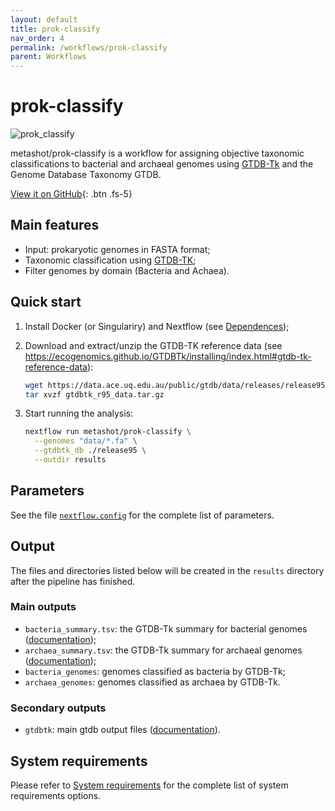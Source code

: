 ```yaml
---
layout: default
title: prok-classify
nav_order: 4
permalink: /workflows/prok-classify
parent: Workflows
---
```


# prok-classify

![prok_classify](https://img.shields.io/github/v/release/metashot/prok-classify?sort=semver&label=Latast%20release&style=for-the-badge)

metashot/prok-classify is a workflow for assigning objective taxonomic
classifications to bacterial and archaeal genomes using
[GTDB-Tk](https://github.com/Ecogenomics/GTDBTk) and the Genome Database
Taxonomy GTDB.

[View it on GitHub](https://github.com/metashot/prok-classify){: .btn .fs-5}


## Main features

- Input: prokaryotic genomes in FASTA format;
- Taxonomic classification using
  [GTDB-TK](https://github.com/Ecogenomics/GTDBTk);
- Filter genomes by domain (Bacteria and Achaea).

## Quick start

1. Install Docker (or Singulariry) and Nextflow (see [Dependences](/#dependencies));
1. Download and extract/unzip the GTDB-TK reference data (see
   https://ecogenomics.github.io/GTDBTk/installing/index.html#gtdb-tk-reference-data):

   ```bash
   wget https://data.ace.uq.edu.au/public/gtdb/data/releases/release95/95.0/auxillary_files/gtdbtk_r95_data.tar.gz
   tar xvzf gtdbtk_r95_data.tar.gz
   ```
1. Start running the analysis:

   ```bash
   nextflow run metashot/prok-classify \
     --genomes "data/*.fa" \
     --gtdbtk_db ./release95 \
     --outdir results
   ```

## Parameters
See the file
[`nextflow.config`](https://github.com/metashot/prok-classify/blob/master/nextflow.config)
for the complete list of parameters.

## Output
The files and directories listed below will be created in the `results` directory
after the pipeline has finished.

### Main outputs
- `bacteria_summary.tsv`: the GTDB-Tk summary for bacterial genomes
  ([documentation](https://ecogenomics.github.io/GTDBTk/files/summary.tsv.html));
- `archaea_summary.tsv`: the GTDB-Tk summary for archaeal genomes
  ([documentation](https://ecogenomics.github.io/GTDBTk/files/summary.tsv.html));
- `bacteria_genomes`: genomes classified as bacteria by GTDB-Tk;
- `archaea_genomes`: genomes classified as archaea by GTDB-Tk.

### Secondary outputs
- `gtdbtk`: main gtdb output files
  ([documentation](https://ecogenomics.github.io/GTDBTk/files/index.html)).

## System requirements
Please refer to [System requirements](/#system-requirements) for the complete
list of system requirements options.
